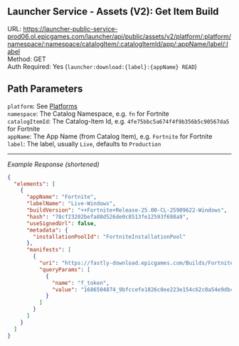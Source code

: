 ## Launcher Service - Assets (V2): Get Item Build

URL: https://launcher-public-service-prod06.ol.epicgames.com/launcher/api/public/assets/v2/platform/:platform/namespace/:namespace/catalogItem/:catalogItemId/app/:appName/label/:label \
Method: GET \
Auth Required: Yes (`launcher:download:{label}:{appName} READ`)

## Path Parameters

`platform`: See [Platforms](../README.md#data) <br/>
`namespace`: The Catalog Namespace, e.g. `fn` for Fortnite <br/>
`catalogItemId`: The Catalog-Item Id, e.g. `4fe75bbc5a674f4f9b356b5c90567da5` for Fortnite <br/>
`appName`: The App Name (from Catalog Item), e.g. `Fortnite` for Fortnite <br/>
`label`: The label, usually `Live`, defaults to `Production`

---

_Example Response (shortened)_

```json
{
  "elements": [
    {
      "appName": "Fortnite",
      "labelName": "Live-Windows",
      "buildVersion": "++Fortnite+Release-25.00-CL-25909622-Windows",
      "hash": "78cf23202befa88d526de0c8513fe12593f698a9",
      "useSignedUrl": false,
      "metadata": {
        "installationPoolId": "FortniteInstallationPool"
      },
      "manifests": [
        {
          "uri": "https://fastly-download.epicgames.com/Builds/Fortnite/CloudDir/aR-p-XE-qiz2uidz3k636UNRwJ-eyg.manifest",
          "queryParams": [
            {
              "name": "f_token",
              "value": "1686504874_9bfccefe1826c0ee223e154c62c0a54e9dbccc13"
            }
          ]
        }
      ]
    }
  ]
}
```
